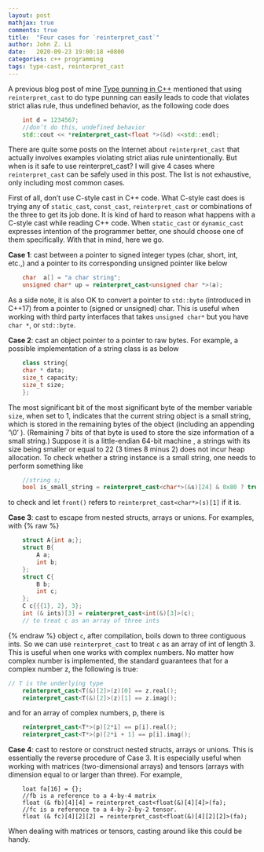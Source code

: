 ```yaml
---
layout: post
mathjax: true
comments: true
title:  "Four cases for `reinterpret_cast`"
author: John Z. Li
date:   2020-09-23 19:00:18 +0800
categories: c++ programming
tags: type-cast, reinterpret_cast
---
```


A previous blog post of mine [Type punning in C++](https://bylizhao.github.io/c++/programming/2020/08/01/type-punning-in-C++.html)
mentioned that using `reinterpret_cast` to do type punning can easily leads to code that
violates strict alias rule, thus undefined behavior, as the following code does
```cpp
    int d = 1234567;
    //don’t do this, undefined behavior
    std::cout << *reinterpret_cast<float *>(&d) <<std::endl;
```
There are quite some posts on the Internet about `reinterpret_cast`
that actually involves examples violating strict alias rule unintentionally.
But when is it safe to use reinterpret_cast?
I will give 4 cases where `reinterpret_cast` can be safely used in this post.
The list is not exhaustive, only including most common cases.

First of all, don’t use C-style cast in C++ code. What C-style cast does is
trying any of `static_cast`, `const_cast`, `reinterpret_cast` or
combinations of the three to get its job done.
It is kind of hard to reason what happens with a C-style cast while
reading C++ code.
When `static_cast` or `dynamic_cast` expresses intention of the programmer better,
one should choose one of them specifically. With that in mind, here we go.

**Case 1**: cast between a pointer to signed integer types (char, short, int, etc.,)
and a pointer to its corresponding unsigned pointer like below
```cpp
    char  a[] = "a char string";
    unsigned char* up = reinterpret_cast<unsigned char *>(a);
```
As a side note, it is also OK to convert a pointer to `std::byte` (introduced in C++17)
from a pointer to (signed or unsigned) char.
This is useful when working with third party interfaces that takes `unsigned char*` but you have `char *`, or `std::byte`.

**Case 2**: cast an object pointer to a pointer to raw bytes. For example, a possible implementation of a string class is as below
```cpp
    class string{
    char * data;
    size_t capacity;
    size_t size;
    };
```
The most significant bit of the most significant byte of the member variable `size`,
when set to 1, indicates that the current string object is a small string,
which is stored in the remaining bytes of the object (including an appending ‘\0’ ).
(Remaining 7 bits of that byte is used to store the size information of a small string.)
Suppose it is a little-endian 64-bit machine ,
a strings with its size being smaller or equal to 22 (3 times 8 minus 2)
does not incur heap allocation.
To check whether a string instance is a small string, one needs to perform something like
```cpp
    //string s;
    bool is_small_string = reinterpret_cast<char*>(&s)[24] & 0x80 ? true : false ;
```
to check and let `front()` refers to `reinterpret_cast<char*>(s)[1]` if it is.

**Case 3**: cast to escape from nested structs, arrays or unions. For examples, with
{% raw %}
```cpp
    struct A{int a;};
    struct B{
        A a;
        int b;
    };
    struct C{
        B b;
        int c;
    };
    C c{{{1}, 2}, 3};
    int (& ints)[3] = reinterpret_cast<int(&)[3]>(c);
	// to treat c as an array of three ints
```
{% endraw %}
object `c`, after compilation, boils down to three contiguous ints.
So we can use `reinterpret_cast` to treat `c` as an array of int of length 3.
This is useful when one works with complex numbers.
No matter how complex number is implemented,
the standard guarantees that for a complex number z, the following is true:
```cpp
// T is the underlying type
    reinterpret_cast<T(&)[2]>(z)[0] == z.real();
    reinterpret_cast<T(&)[2]>(z)[1] == z.imag();
```
and for an array of complex numbers, p, there is
```cpp
    reinterpret_cast<T*>(p)[2*i] == p[i].real();
    reinterpret_cast<T*>(p)[2*i + 1] == p[i].imag();
```

**Case 4**: cast to restore or construct nested structs, arrays or unions.
This is essentially the reverse procedure of Case 3.
It is especially useful when working with matrices (two-dimensional arrays)
and tensors (arrays with dimension equal to or larger than three). For example,
```cppp
    loat fa[16] = {};
    //fb is a reference to a 4-by-4 matrix
    float (& fb)[4][4] = reinterpret_cast<float(&)[4][4]>(fa);
    //fc is a reference to a 4-by-2-by-2 tensor.
    float (& fc)[4][2][2] = reinterpret_cast<float(&)[4][2][2]>(fa);
```
When dealing with matrices or tensors, casting around like this could be handy.
